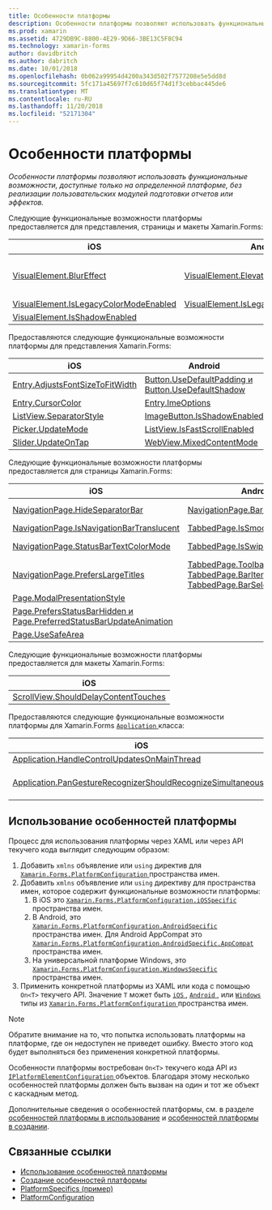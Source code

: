```yaml
---
title: Особенности платформы
description: Особенности платформы позволяют использовать функциональные возможности, доступные только на определенной платформе, без реализации пользовательских модулей подготовки отчетов или эффектов.
ms.prod: xamarin
ms.assetid: 4729DB9C-8800-4E29-9D66-3BE13C5F8C94
ms.technology: xamarin-forms
author: davidbritch
ms.author: dabritch
ms.date: 10/01/2018
ms.openlocfilehash: 0b062a99954d4200a343d502f7577208e5e5dd8d
ms.sourcegitcommit: 5fc171a45697f7c610d65f74d1f3cebbac445de6
ms.translationtype: MT
ms.contentlocale: ru-RU
ms.lasthandoff: 11/20/2018
ms.locfileid: "52171304"
---
```

# <a name="platform-specifics"></a>Особенности платформы

_Особенности платформы позволяют использовать функциональные возможности, доступные только на определенной платформе, без реализации пользовательских модулей подготовки отчетов или эффектов._

Следующие функциональные возможности платформы предоставляется для представления, страницы и макеты Xamarin.Forms:

|iOS|Android|Windows|
|--- |--- |--- |
|[VisualElement.BlurEffect](~/xamarin-forms/platform/platform-specifics/consuming/ios.md#blur)|[VisualElement.Elevation](~/xamarin-forms/platform/platform-specifics/consuming/android.md#elevation)|[VisualElement.AccessKey, VisualElement.AccessKeyPlacement, VisualElement.AccessKeyHorizontalOffset и VisualElement.AccessKeyVerticalOffset](~/xamarin-forms/platform/platform-specifics/consuming/windows.md#visualelement-accesskeys)|
|[VisualElement.IsLegacyColorModeEnabled](~/xamarin-forms/platform/platform-specifics/consuming/ios.md#legacy-color-mode)|[VisualElement.IsLegacyColorModeEnabled](~/xamarin-forms/platform/platform-specifics/consuming/android.md#legacy-color-mode)|[VisualElement.IsLegacyColorModeEnabled](~/xamarin-forms/platform/platform-specifics/consuming/windows.md#legacy-color-mode)|
|[VisualElement.IsShadowEnabled](~/xamarin-forms/platform/platform-specifics/consuming/ios.md#drop-shadow)|

Предоставляются следующие функциональные возможности платформы для представления Xamarin.Forms:

|iOS|Android|Windows|
|--- |--- |--- |
|[Entry.AdjustsFontSizeToFitWidth](~/xamarin-forms/platform/platform-specifics/consuming/ios.md#adjust_font_size)|[Button.UseDefaultPadding и Button.UseDefaultShadow](~/xamarin-forms/platform/platform-specifics/consuming/android.md#button-padding-shadow)|[InputView.DetectReadingOrderFromContent Label.DetectReadingOrderFromContent](~/xamarin-forms/platform/platform-specifics/consuming/windows.md#inputview-readingorder)|
|[Entry.CursorColor](~/xamarin-forms/platform/platform-specifics/consuming/ios.md#entry-cursorcolor)|[Entry.ImeOptions](~/xamarin-forms/platform/platform-specifics/consuming/android.md#entry-imeoptions)|[ListView.SelectionMode](~/xamarin-forms/platform/platform-specifics/consuming/windows.md#listview-selectionmode)|
|[ListView.SeparatorStyle](~/xamarin-forms/platform/platform-specifics/consuming/ios.md#listview-separatorstyle)|[ImageButton.IsShadowEnabled](~/xamarin-forms/platform/platform-specifics/consuming/android.md#imagebutton-drop-shadow)|[SearchBar.IsSpellCheckEnabled](~/xamarin-forms/platform/platform-specifics/consuming/windows.md#searchbar-spellcheck)|
|[Picker.UpdateMode](~/xamarin-forms/platform/platform-specifics/consuming/ios.md#picker_update_mode)|[ListView.IsFastScrollEnabled](~/xamarin-forms/platform/platform-specifics/consuming/android.md#fastscroll)|[WebView.IsJavaScriptAlertEnabled](~/xamarin-forms/platform/platform-specifics/consuming/windows.md#webview-javascript-alert)|
|[Slider.UpdateOnTap](~/xamarin-forms/platform/platform-specifics/consuming/ios.md#slider-updateontap)|[WebView.MixedContentMode](~/xamarin-forms/platform/platform-specifics/consuming/android.md#webview-mixed-content)|

Следующие функциональные возможности платформы предоставляется для страницы Xamarin.Forms:

|iOS|Android|Windows|
|--- |--- |--- |
|[NavigationPage.HideSeparatorBar](~/xamarin-forms/platform/platform-specifics/consuming/ios.md#navigationpage-hideseparatorbar)|[NavigationPage.BarHeight](~/xamarin-forms/platform/platform-specifics/consuming/android.md#navigationpage-barheight)|[MasterDetailPage.CollapsedPaneWidth и MasterDetailPage.CollapseStyle](~/xamarin-forms/platform/platform-specifics/consuming/windows.md#collapsable_navigation_bar)|
|[NavigationPage.IsNavigationBarTranslucent](~/xamarin-forms/platform/platform-specifics/consuming/ios.md#translucent_navigation_bar)|[TabbedPage.IsSmoothScrollEnabled](~/xamarin-forms/platform/platform-specifics/consuming/android.md#tabbedpage-transition-animations)|[Page.ToolbarPlacement](~/xamarin-forms/platform/platform-specifics/consuming/windows.md#toolbar_placement)|
|[NavigationPage.StatusBarTextColorMode](~/xamarin-forms/platform/platform-specifics/consuming/ios.md#status_bar_color_mode)|[TabbedPage.IsSwipePagingEnabled](~/xamarin-forms/platform/platform-specifics/consuming/android.md#enable_swipe_paging)|[TabbedPage.HeaderIconsEnabled и TabbedPage.HeaderIconsSize](~/xamarin-forms/platform/platform-specifics/consuming/windows.md#tabbedpage-icons)|
|[NavigationPage.PrefersLargeTitles](~/xamarin-forms/platform/platform-specifics/consuming/ios.md#large_title)|[TabbedPage.ToolbarPlacement TabbedPage.BarItemColor и TabbedPage.BarSelectedItemColor](~/xamarin-forms/platform/platform-specifics/consuming/android.md#tabbedpage-toolbar)|
|[Page.ModalPresentationStyle](~/xamarin-forms/platform/platform-specifics/consuming/ios.md#modal-page-presentation-style)|
|[Page.PrefersStatusBarHidden и Page.PreferredStatusBarUpdateAnimation](~/xamarin-forms/platform/platform-specifics/consuming/ios.md#set_status_bar_visibility)|
|[Page.UseSafeArea](~/xamarin-forms/platform/platform-specifics/consuming/ios.md#safe_area_layout)|

Следующие функциональные возможности платформы предоставляется для макеты Xamarin.Forms:

|iOS|
|--- |
|[ScrollView.ShouldDelayContentTouches](~/xamarin-forms/platform/platform-specifics/consuming/ios.md#delay_content_touches)|

Предоставляются следующие функциональные возможности платформы для Xamarin.Forms [ `Application` ](xref:Xamarin.Forms.Application) класса:

|iOS|Android|
|--- |--- |
|[Application.HandleControlUpdatesOnMainThread](~/xamarin-forms/platform/platform-specifics/consuming/ios.md#update-on-main-thread)|[Application.WindowSoftInputModeAdjust](~/xamarin-forms/platform/platform-specifics/consuming/android.md#soft_input_mode)|
|[Application.PanGestureRecognizerShouldRecognizeSimultaneously](~/xamarin-forms/platform/platform-specifics/consuming/ios.md#simultaneous-pan-gesture)|[Application.SendDisappearingEventOnPause Application.SendAppearingEventOnResume и Application.ShouldPreserveKeyboardOnResume](~/xamarin-forms/platform/platform-specifics/consuming/android.md#disable_lifecycle_events)|

## <a name="consuming-platform-specifics"></a>Использование особенностей платформы

Процесс для использования платформы через XAML или через API текучего кода выглядит следующим образом:

1. Добавить `xmlns` объявление или `using` директив для [ `Xamarin.Forms.PlatformConfiguration` ](xref:Xamarin.Forms.PlatformConfiguration) пространства имен.
1. Добавить `xmlns` объявление или `using` директиву для пространства имен, которое содержит функциональные возможности платформы:
    1. В iOS это [ `Xamarin.Forms.PlatformConfiguration.iOSSpecific` ](xref:Xamarin.Forms.PlatformConfiguration.iOSSpecific) пространства имен.
    1. В Android, это [ `Xamarin.Forms.PlatformConfiguration.AndroidSpecific` ](xref:Xamarin.Forms.PlatformConfiguration.AndroidSpecific) пространства имен. Для Android AppCompat это [ `Xamarin.Forms.PlatformConfiguration.AndroidSpecific.AppCompat` ](xref:Xamarin.Forms.PlatformConfiguration.AndroidSpecific.AppCompat) пространства имен.
    1. На универсальной платформе Windows, это [ `Xamarin.Forms.PlatformConfiguration.WindowsSpecific` ](xref:Xamarin.Forms.PlatformConfiguration.WindowsSpecific) пространства имен.
1. Применить конкретной платформы из XAML или кода с помощью `On<T>` текучего API. Значение `T` может быть [ `iOS` ](xref:Xamarin.Forms.PlatformConfiguration.iOS), [ `Android` ](xref:Xamarin.Forms.PlatformConfiguration.Android), или [ `Windows` ](xref:Xamarin.Forms.PlatformConfiguration.Windows) типы из [ `Xamarin.Forms.PlatformConfiguration` ](xref:Xamarin.Forms.PlatformConfiguration) пространства имен.

> [!NOTE]
> Обратите внимание на то, что попытка использовать платформы на платформе, где он недоступен не приведет ошибку. Вместо этого код будет выполняться без применения конкретной платформы.

Особенности платформы востребован `On<T>` текучего кода API из [ `IPlatformElementConfiguration` ](xref:Xamarin.Forms.IPlatformElementConfiguration`2) объектов. Благодаря этому несколько особенностей платформы должен быть вызван на один и тот же объект с каскадным метод.

Дополнительные сведения о особенностей платформы, см. в разделе [особенностей платформы в использование](~/xamarin-forms/platform/platform-specifics/consuming/index.md) и [особенностей платформы в создании](~/xamarin-forms/platform/platform-specifics/creating.md).

## <a name="related-links"></a>Связанные ссылки

- [Использование особенностей платформы](~/xamarin-forms/platform/platform-specifics/consuming/index.md)
- [Создание особенностей платформы](~/xamarin-forms/platform/platform-specifics/creating.md)
- [PlatformSpecifics (пример)](https://developer.xamarin.com/samples/xamarin-forms/userinterface/platformspecifics/)
- [PlatformConfiguration](xref:Xamarin.Forms.PlatformConfiguration)

